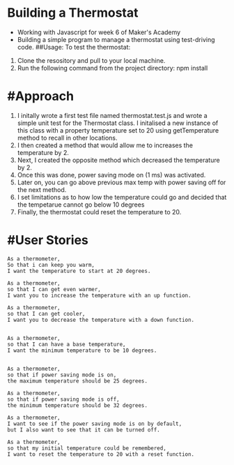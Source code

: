 # Building a Thermostat
- Working with Javascript for week 6 of Maker's Academy
- Building a simple program to manage a thermostat using test-driving code.
##Usage:
To test the thermostat:
1. Clone the resository and pull to your local machine.
2. Run the following command from the project directory:
npm install

# #Approach
1. I initally wrote a first test file named thermostat.test.js and wrote a simple unit test for the Thermostat class. I initalised a new instance of this class with a property temperature set to 20 using getTemperature method to recall in other locations. 
2. I then created a method that would allow me to increases the temperature by 2.
3. Next, I created the opposite method which decreased the temperature by 2.
4. Once this was done, power saving mode on (1 ms) was activated. 
5. Later on, you can go above previous max temp with power saving off for the next method.
6. I set limitations as to how low the temperature could go and decided that the tempetarue cannot go below 10 degrees
7. Finally, the thermostat could reset the temperature to 20.

# #User Stories
````
As a thermometer,
So that i can keep you warm,
I want the temperature to start at 20 degrees.
````
````
As a thermometer,
so that I can get even warmer,
I want you to increase the temperature with an up function.
````
````
As a thermometer,
so that I can get cooler,
I want you to decrease the temperature with a down function.
````
````

As a thermometer,
so that I can have a base temperature,
I want the minimum temperature to be 10 degrees.
````

````

As a thermometer,
so that if power saving mode is on,
the maximum temperature should be 25 degrees.
````

````
As a thermometer,
so that if power saving mode is off,
the minimum temperature should be 32 degrees.
````
````
As a thermometer, 
I want to see if the power saving mode is on by default,
but I also want to see that it can be turned off.
````
````
As a thermometer,
so that my initial temperature could be remembered,
I want to reset the temperature to 20 with a reset function.

````
